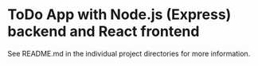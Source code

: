 # ToDo App with Node.js (Express) backend and React frontend

See README.md in the individual project directories for more information.
